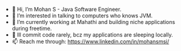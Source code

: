 - 👋 Hi, I’m Mohan S - Java Software Engineer.
- 👀 I’m interested in talking to computers who knows JVM.
- 🌱 I’m currently working at Mahathi and building niche applications during freetime.
- 💞️ Ill commit code rarely, bcz my applications are sleeping locally. 
- 📫 Reach me through: https://www.linkedin.com/in/mohansmsi/

<!---
responze/responze is a ✨ special ✨ repository because its `README.md` (this file) appears on your GitHub profile.
You can click the Preview link to take a look at your changes.
--->
